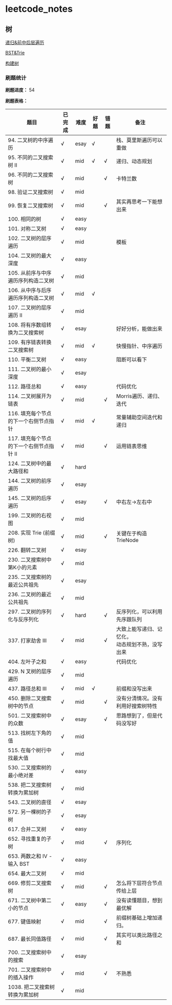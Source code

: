 # leetcode_notes

## 树

[递归&前中后层遍历](https://github.com/junchao-ustc/leetcode_notes/blob/main/tree/%E9%80%92%E5%BD%92%26%E5%89%8D%E4%B8%AD%E5%90%8E%E5%B1%82%E9%81%8D%E5%8E%86.md)

[BST&Trie](https://github.com/junchao-ustc/leetcode_notes/blob/main/tree/BST%26Trie.md)

[构建树](https://github.com/junchao-ustc/leetcode_notes/blob/main/tree/%E6%9E%84%E5%BB%BA%E6%A0%91.md)

### 刷题统计

**刷题进度：**  54

**刷题表格：**

| 题目                                     | 已完成 | 难度 | 好题 | 错题 | 备注                                                 |
| ---------------------------------------- | ------ | ---- | ---- | ---- | ---------------------------------------------------- |
| 94. 二叉树的中序遍历                     | √      | esay | √    |      | 栈、莫里斯遍历可以重做                               |
| 95. 不同的二叉搜索树 II                  | √      | mid  | √    | √    | 递归、动态规划                                       |
| 96. 不同的二叉搜索树                     | √      | mid  |      | √    | 卡特兰数                                             |
| 98. 验证二叉搜索树                       | √      | mid  |      |      |                                                      |
| 99. 恢复二叉搜索树                       | √      | mid  |      | √    | 其实再思考一下能想出来                               |
| 100. 相同的树                            | √      | easy |      |      |                                                      |
| 101. 对称二叉树                          | √      | easy |      |      |                                                      |
| 102. 二叉树的层序遍历                    | √      | mid  |      |      | 模板                                                 |
| 104. 二叉树的最大深度                    | √      | easy |      |      |                                                      |
| 105. 从前序与中序遍历序列构造二叉树      | √      | mid  |      |      |                                                      |
| 106. 从中序与后序遍历序列构造二叉树      | √      | mid  | √    |      |                                                      |
| 107. 二叉树的层序遍历 II                 | √      | mid  |      |      |                                                      |
| 108. 将有序数组转换为二叉搜索树          | √      | esay |      |      | 好好分析，能做出来                                   |
| 109. 有序链表转换二叉搜索树              | √      | mid  | √    |      | 快慢指针、中序遍历                                   |
| 110. 平衡二叉树                          | √      | easy |      |      | 阻断可以看下                                         |
| 111. 二叉树的最小深度                    | √      | esay |      |      |                                                      |
| 112. 路径总和                            | √      | easy |      |      | 代码优化                                             |
| 114. 二叉树展开为链表                    | √      | mid  |      | √    | Morris遍历、递归、迭代                               |
| 116. 填充每个节点的下一个右侧节点指针    | √      | mid  | √    |      | 常量辅助空间迭代和递归                               |
| 117. 填充每个节点的下一个右侧节点指针 II | √      | mid  |      | √    | 运用链表思维                                         |
| 124. 二叉树中的最大路径和                | √      | hard |      |      |                                                      |
| 144. 二叉树的前序遍历                    | √      | esay |      |      |                                                      |
| 145. 二叉树的后序遍历                    | √      | esay |      | √    | 中右左->左右中                                       |
| 199. 二叉树的右视图                      | √      | mid  |      |      |                                                      |
| 208. 实现 Trie (前缀树)                  | √      | mid  |      | √    | 关键在于构造TrieNode                                 |
| 226. 翻转二叉树                          | √      | esay |      |      |                                                      |
| 230. 二叉搜索树中第K小的元素             | √      | mid  |      |      |                                                      |
| 235. 二叉搜索树的最近公共祖先            | √      | esay |      |      |                                                      |
| 236. 二叉树的最近公共祖先                | √      | mid  |      |      |                                                      |
| 297. 二叉树的序列化与反序列化            | √      | hard |      | √    | 反序列化，可以利用先序跟队列                         |
| 337. 打家劫舍 III                        | √      | mid  |      | √    | 大致上能写递归、记忆化，<br />动态规划不熟，没写出来 |
| 404. 左叶子之和                          | √      | easy |      |      | 代码优化                                             |
| 429. N 叉树的层序遍历                    | √      | mid  |      |      |                                                      |
| 437. 路径总和 III                        | √      | mid  | √    |      | 前缀和没写出来                                       |
| 450. 删除二叉搜索树中的节点              | √      | mid  |      | √    | 没有分清情况。没有利用好搜索树特性                   |
| 501. 二叉搜索树中的众数                  | √      | esay |      | √    | 思路想到了，但是代码没写好                           |
| 513. 找树左下角的值                      | √      | mid  |      |      |                                                      |
| 515. 在每个树行中找最大值                | √      | mid  |      |      |                                                      |
| 530. 二叉搜索树的最小绝对差              | √      | easy |      |      |                                                      |
| 538. 把二叉搜索树转换为累加树            | √      | mid  |      |      |                                                      |
| 543. 二叉树的直径                        | √      | esay |      |      |                                                      |
| 572. 另一棵树的子树                      | √      | esay |      |      |                                                      |
| 617. 合并二叉树                          | √      | easy |      |      |                                                      |
| 652. 寻找重复的子树                      | √      | mid  |      | √    | 序列化                                               |
| 653. 两数之和 IV - 输入 BST              | √      | easy |      |      |                                                      |
| 654. 最大二叉树                          | √      | mid  |      |      |                                                      |
| 669. 修剪二叉搜索树                      | √      | mid  |      | √    | 怎么将下层符合节点传给上层                           |
| 671. 二叉树中第二小的节点                | √      | easy |      | √    | 没有读懂题目，想到最优解                             |
| 677. 键值映射                            | √      | mid  |      | √    | 前缀树基础上增加递归。                               |
| 687. 最长同值路径                        | √      | mid  |      | √    | 其实可以类比路径之和                                 |
| 700. 二叉搜索树中的搜索                  | √      | esay |      |      |                                                      |
| 701. 二叉搜索树中的插入操作              | √      | mid  |      | √    | 不熟悉                                               |
| 1038. 把二叉搜索树转换为累加树           | √      | mid  |      |      |                                                      |

